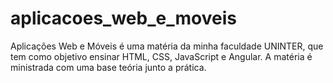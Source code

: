 # aplicacoes_web_e_moveis

Aplicações Web e Móveis é uma matéria da minha faculdade UNINTER, que tem como objetivo ensinar HTML, CSS, JavaScript e Angular. A matéria é ministrada com uma base teória junto a prática.
